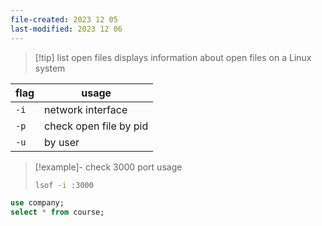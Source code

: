 ```yaml
---
file-created: 2023 12 05
last-modified: 2023 12 06
---
```


>[!tip] list open files
>displays information about open files on a Linux system

| flag | usage |
| ---- | ---- |
| `-i` | network interface |
| `-p` | check open file by pid |
| `-u` | by user |
>[!example]- check 3000 port usage 
>```bash
>lsof -i :3000 
>```

```sql
use company;
select * from course;
```


        